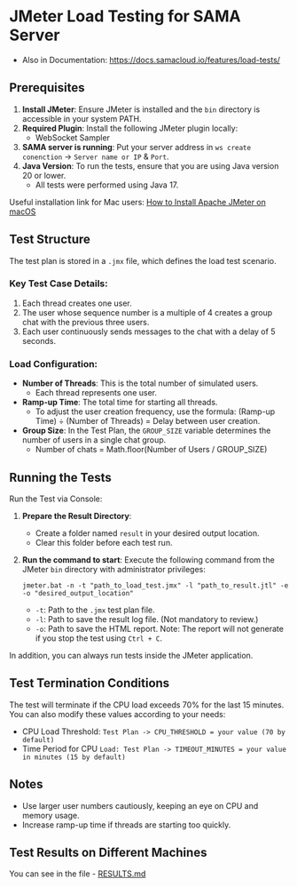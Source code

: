 # JMeter Load Testing for SAMA Server

- Also in Documentation: https://docs.samacloud.io/features/load-tests/

## Prerequisites

1. **Install JMeter**: Ensure JMeter is installed and the `bin` directory is accessible in your system PATH.
2. **Required Plugin**: Install the following JMeter plugin locally:
   - WebSocket Sampler
3. **SAMA server is running**: Put your server address in `ws create conenction` -> `Server name or IP` & `Port`.
4. **Java Version**: To run the tests, ensure that you are using Java version 20 or lower.
   - All tests were performed using Java 17.

Useful installation link for Mac users: [How to Install Apache JMeter on macOS](https://tejaksha-k.medium.com/a-step-by-step-guide-how-to-install-apache-jmeter-on-macos-6a9eb8bf3463)

## Test Structure

The test plan is stored in a `.jmx` file, which defines the load test scenario.

### Key Test Case Details:

1. Each thread creates one user.
2. The user whose sequence number is a multiple of 4 creates a group chat with the previous three users.
3. Each user continuously sends messages to the chat with a delay of 5 seconds.

### Load Configuration:

- **Number of Threads**: This is the total number of simulated users.
  - Each thread represents one user.
- **Ramp-up Time**: The total time for starting all threads.
  - To adjust the user creation frequency, use the formula: (Ramp-up Time) ÷ (Number of Threads) = Delay between user creation.
- **Group Size**: In the Test Plan, the `GROUP_SIZE` variable determines the number of users in a single chat group.
  - Number of chats = Math.floor(Number of Users / GROUP_SIZE)

## Running the Tests

Run the Test via Console:

1. **Prepare the Result Directory**:

   - Create a folder named `result` in your desired output location.
   - Clear this folder before each test run.

2. **Run the command to start**:
   Execute the following command from the JMeter `bin` directory with administrator privileges:
   ```
   jmeter.bat -n -t "path_to_load_test.jmx" -l "path_to_result.jtl" -e -o "desired_output_location"
   ```
   - `-t`: Path to the `.jmx` test plan file.
   - `-l`: Path to save the result log file. (Not mandatory to review.)
   - `-o`: Path to save the HTML report. Note: The report will not generate if you stop the test using `Ctrl + C`.

In addition, you can always run tests inside the JMeter application.

## Test Termination Conditions

The test will terminate if the CPU load exceeds 70% for the last 15 minutes. You can also modify these values according to your needs:

- CPU Load Threshold: `Test Plan -> CPU_THRESHOLD = your value (70 by default)`
- Time Period for CPU `Load: Test Plan -> TIMEOUT_MINUTES = your value in minutes (15 by default)`

## Notes

- Use larger user numbers cautiously, keeping an eye on CPU and memory usage.
- Increase ramp-up time if threads are starting too quickly.

## Test Results on Different Machines

You can see in the file - [RESULTS.md](RESULTS.md)

